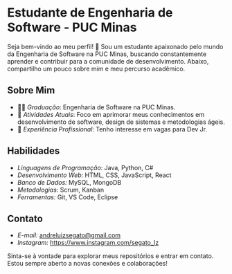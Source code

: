 # Estudante de Engenharia de Software - PUC Minas

Seja bem-vindo ao meu perfil! 👋 Sou um estudante apaixonado pelo mundo da Engenharia de Software na PUC Minas, buscando constantemente aprender e contribuir para a comunidade de desenvolvimento. Abaixo, compartilho um pouco sobre mim e meu percurso acadêmico.

## Sobre Mim

- 👨‍🎓 *Graduação*: Engenharia de Software na PUC Minas.
- 🌱 *Atividades Atuais*: Foco em aprimorar meus conhecimentos em desenvolvimento de software, design de sistemas e metodologias ágeis.
- 💼 *Experiência Profissional*:  Tenho interesse em vagas para Dev Jr.

## Habilidades

- *Linguagens de Programação:* Java, Python, C#
- *Desenvolvimento Web:* HTML, CSS, JavaScript, React
- *Banco de Dados:* MySQL, MongoDB
- *Metodologias:* Scrum, Kanban
- *Ferramentas:* Git, VS Code, Eclipse


## Contato

- *E-mail:* andreluizsegato@gmail.com
- *Instagram:* https://www.instagram.com/segato_lz

Sinta-se à vontade para explorar meus repositórios e entrar em contato. Estou sempre aberto a novas conexões e colaborações! 
